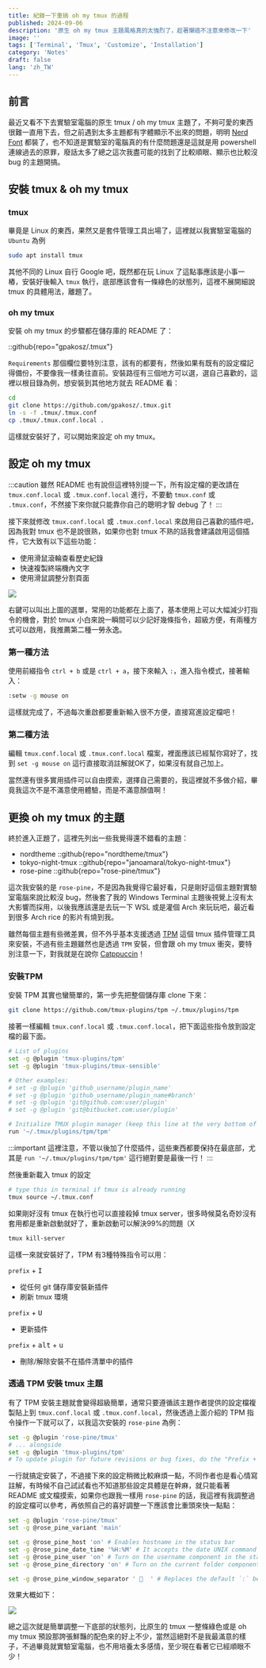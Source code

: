 ```yaml
---
title: 紀錄一下重搞 oh my tmux 的過程
published: 2024-09-06
description: '原生 oh my tmux 主題風格真的太強烈了，趁著懶癌不注意來修改一下'
image: ''
tags: ['Terminal', 'Tmux', 'Customize', 'Installation']
category: 'Notes'
draft: false 
lang: 'zh_TW'
---
```


## 前言

最近又看不下去實驗室電腦的原生 tmux / oh my tmux 主題了，不夠可愛的東西很難一直用下去，但之前遇到太多主題都有字體顯示不出來的問題，明明 [Nerd Font](https://www.nerdfonts.com/) 都裝了，也不知道是實驗室的電腦真的有什麼問題還是這就是用 powershell 連線過去的原罪，廢話太多了總之這次我盡可能的找到了比較順眼、顯示也比較沒 bug 的主題開搞。

## 安裝 tmux & oh my tmux

### tmux

畢竟是 Linux 的東西，果然又是套件管理工具出場了，這裡就以我實驗室電腦的 `Ubuntu` 為例

```bash
sudo apt install tmux
```

其他不同的 Linux 自行 Google 吧，既然都在玩 Linux 了這點事應該是小事一樁，安裝好後輸入 `tmux` 執行，底部應該會有一條綠色的狀態列，這裡不展開細說 tmux 的具體用法，離題了。

### oh my tmux

安裝 oh my tmux 的步驟都在儲存庫的 README 了：

::github{repo="gpakosz/.tmux"}

`Requirements` 那個欄位要特別注意，該有的都要有，然後如果有既有的設定檔記得備份，不要像我一樣勇往直前。安裝路徑有三個地方可以選，選自己喜歡的，這裡以根目錄為例，想安裝到其他地方就去 README 看：

```bash
cd
git clone https://github.com/gpakosz/.tmux.git
ln -s -f .tmux/.tmux.conf
cp .tmux/.tmux.conf.local .
```

這樣就安裝好了，可以開始來設定 oh my tmux。

## 設定 oh my tmux

:::caution
雖然 README 也有說但這裡特別提一下，所有設定檔的更改請在 `tmux.conf.local` 或 `.tmux.conf.local` 進行，不要動 `tmux.conf` 或 `.tmux.conf`，不然接下來你就只能靠你自己的聰明才智 debug 了！
:::

接下來就修改 `tmux.conf.local` 或 `.tmux.conf.local` 來啟用自己喜歡的插件吧，因為我對 tmux 也不是說很熟，如果你也對 tmux 不熟的話我會建議啟用這個插件，它大致有以下這些功能：

- 使用滑鼠滾輪查看歷史紀錄
- 快速複製終端機內文字
- 使用滑鼠調整分割頁面

![](1.png)

右鍵可以叫出上圖的選單，常用的功能都在上面了，基本使用上可以大幅減少打指令的機會，對於 tmux 小白來說一瞬間可以少記好幾條指令，超級方便，有兩種方式可以啟用，我推薦第二種一勞永逸。

### 第一種方法

使用前綴指令 `ctrl + b` 或是 `ctrl + a`，接下來輸入 `:`，進入指令模式，接著輸入：

```bash
:setw -g mouse on
```

這樣就完成了，不過每次重啟都要重新輸入很不方便，直接寫進設定檔吧！

### 第二種方法

編輯 `tmux.conf.local` 或 `.tmux.conf.local` 檔案，裡面應該已經幫你寫好了，找到 `set -g mouse on` 這行直接取消註解就OK了，如果沒有就自己加上。

當然還有很多實用插件可以自由摸索，選擇自己需要的，我這裡就不多做介紹，畢竟我這次不是不滿意使用體驗，而是不滿意顏值啊！

## 更換 oh my tmux 的主題

終於進入正題了，這裡先列出一些我覺得還不錯看的主題：

- nordtheme
::github{repo="nordtheme/tmux"}
- tokyo-night-tmux
::github{repo="janoamaral/tokyo-night-tmux"}
- rose-pine
::github{repo="rose-pine/tmux"}

這次我安裝的是 `rose-pine`，不是因為我覺得它最好看，只是剛好這個主題對實驗室電腦來說比較沒 bug，然後套了我的 Windows Terminal 主題後視覺上沒有太大影響而採用，以後我應該還是去玩一下 WSL 或是灌個 Arch 來玩玩吧，最近看到很多 Arch rice 的影片有燒到我。

雖然每個主題有些微差異，但不外乎基本支援透過 [TPM](https://github.com/tmux-plugins/tpm) 這個 tmux 插件管理工具來安裝，不過有些主題雖然也是透過 `TPM` 安裝，但會跟 oh my tmux 衝突，要特別注意一下，對我就是在說你 [Catppuccin](https://github.com/catppuccin/tmux)！

### 安裝TPM

安裝 TPM 其實也蠻簡單的，第一步先把整個儲存庫 clone 下來：

```bash
git clone https://github.com/tmux-plugins/tpm ~/.tmux/plugins/tpm
```

接著一樣編輯 `tmux.conf.local` 或 `.tmux.conf.local`，把下面這些指令放到設定檔的最下面。

```bash
# List of plugins
set -g @plugin 'tmux-plugins/tpm'
set -g @plugin 'tmux-plugins/tmux-sensible'

# Other examples:
# set -g @plugin 'github_username/plugin_name'
# set -g @plugin 'github_username/plugin_name#branch'
# set -g @plugin 'git@github.com:user/plugin'
# set -g @plugin 'git@bitbucket.com:user/plugin'

# Initialize TMUX plugin manager (keep this line at the very bottom of tmux.conf)
run '~/.tmux/plugins/tpm/tpm'
```

:::important
這裡注意，不管以後加了什麼插件，這些東西都要保持在最底部，尤其是 `run '~/.tmux/plugins/tpm/tpm'` 這行絕對要是最後一行！
:::

然後重新載入 tmux 的設定

```bash
# type this in terminal if tmux is already running
tmux source ~/.tmux.conf
```

如果剛好沒有 tmux 在執行也可以直接殺掉 tmux server，很多時候莫名奇妙沒有套用都是重新啟動就好了，重新啟動可以解決99%的問題（X

```bash
tmux kill-server
```

這樣一來就安裝好了，TPM 有3種特殊指令可以用：

`prefix` + <kbd>I</kbd>
- 從任何 git 儲存庫安裝新插件
- 刷新 tmux 環境

`prefix` + <kbd>U</kbd>
- 更新插件

`prefix` + <kbd>alt</kbd> + <kbd>u</kbd>
- 刪除/解除安裝不在插件清單中的插件

### 透過 TPM 安裝 tmux 主題

有了 TPM 安裝主題就會變得超級簡單，通常只要遵循該主題作者提供的設定檔複製貼上到 `tmux.conf.local` 或 `.tmux.conf.local`，然後透過上面介紹的 TPM 指令操作一下就可以了，以我這次安裝的 `rose-pine` 為例：

```bash
set -g @plugin 'rose-pine/tmux'
# ... alongside
set -g @plugin 'tmux-plugins/tpm'
# To update plugin for future revisions or bug fixes, do the "Prefix + U" keycombo
```

一行就搞定安裝了，不過接下來的設定稍微比較麻煩一點，不同作者也是看心情寫註解，有時候不自己試試看也不知道那些設定具體是在幹麻，就只能看著 README 或文檔摸索，如果你也跟我一樣用 `rose-pine` 的話，我這裡有我調整過的設定檔可以參考，再依照自己的喜好調整一下應該會比重頭來快一點點：

```bash
set -g @plugin 'rose-pine/tmux'
set -g @rose_pine_variant 'main'

set -g @rose_pine_host 'on' # Enables hostname in the status bar
set -g @rose_pine_date_time '%H:%M' # It accepts the date UNIX command format (man date for info)
set -g @rose_pine_user 'on' # Turn on the username component in the statusbar
set -g @rose_pine_directory 'on' # Turn on the current folder component in the status bar

set -g @rose_pine_window_separator '   ' # Replaces the default `:` between the window number and name
```

效果大概如下：

![](2.png)

總之這次就是簡單調整一下底部的狀態列，比原生的 tmux 一整條綠色或是 oh my tmux 預設那誇張鮮豔的配色來的好上不少，當然這絕對不是我最滿意的樣子，不過畢竟就實驗室電腦，也不用培養太多感情，至少現在看著它已經順眼不少！
